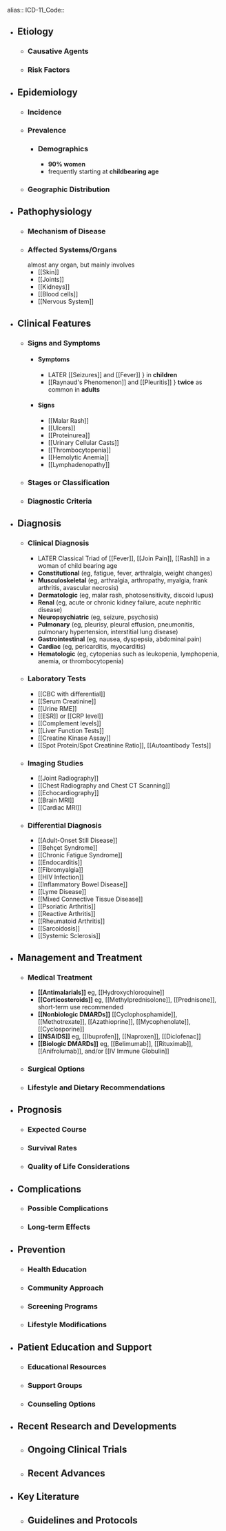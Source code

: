 alias::
ICD-11_Code::

- ## Etiology
	- ### Causative Agents
	- ### Risk Factors
- ## Epidemiology
	- ### Incidence
	- ### Prevalence
		- ### Demographics
			- **90% women**
			- frequently starting at **childbearing age**
	- ### Geographic Distribution
- ## Pathophysiology
	- ### Mechanism of Disease
	- ### Affected Systems/Organs
	  almost any organ, but mainly involves
		- [[Skin]]
		- [[Joints]]
		- [[Kidneys]]
		- [[Blood cells]]
		- [[Nervous System]]
- ## Clinical Features
	- ### Signs and Symptoms
		- #### Symptoms
			- LATER [[Seizures]] and [[Fever]] } in **children**
			- [[Raynaud's Phenomenon]] and [[Pleuritis]] } **twice** as common in **adults**
		- #### Signs
			- [[Malar Rash]]
			- [[Ulcers]]
			- [[Proteinurea]]
			- [[Urinary Cellular Casts]]
			- [[Thrombocytopenia]]
			- [[Hemolytic Anemia]]
			- [[Lymphadenopathy]]
	- ### Stages or Classification
	- ### Diagnostic Criteria
- ## Diagnosis
	- ### Clinical Diagnosis
		- LATER Classical Triad of [[Fever]], [[Join Pain]], [[Rash]] in a woman of child bearing age
		- **Constitutional** (eg, fatigue, fever, arthralgia, weight changes)
		- **Musculoskeletal** (eg, arthralgia, arthropathy, myalgia, frank arthritis, avascular necrosis)
		- **Dermatologic** (eg, malar rash, photosensitivity, discoid lupus)
		- **Renal** (eg, acute or chronic kidney failure, acute nephritic disease)
		- **Neuropsychiatric** (eg, seizure, psychosis)
		- **Pulmonary** (eg, pleurisy, pleural effusion, pneumonitis, pulmonary hypertension, interstitial lung disease)
		- **Gastrointestinal** (eg, nausea, dyspepsia, abdominal pain)
		- **Cardiac** (eg, pericarditis, myocarditis)
		- **Hematologic** (eg, cytopenias such as leukopenia, lymphopenia, anemia, or thrombocytopenia)
	- ### Laboratory Tests
		- [[CBC with differential]]
		- [[Serum Creatinine]]
		- [[Urine RME]]
		- [[ESR]] or [[CRP level]]
		- [[Complement levels]]
		- [[Liver Function Tests]]
		- [[Creatine Kinase Assay]]
		- [[Spot Protein/Spot Creatinine Ratio]], [[Autoantibody Tests]]
	- ### Imaging Studies
		- [[Joint Radiography]]
		- [[Chest Radiography and Chest CT Scanning]]
		- [[Echocardiography]]
		- [[Brain MRI]]
		- [[Cardiac MRI]]
	- ### Differential Diagnosis
		- [[Adult-Onset Still Disease]]
		- [[Behçet Syndrome]]
		- [[Chronic Fatigue Syndrome]]
		- [[Endocarditis]]
		- [[Fibromyalgia]]
		- [[HIV Infection]]
		- [[Inflammatory Bowel Disease]]
		- [[Lyme Disease]]
		- [[Mixed Connective Tissue Disease]]
		- [[Psoriatic Arthritis]]
		- [[Reactive Arthritis]]
		- [[Rheumatoid Arthritis]]
		- [[Sarcoidosis]]
		- [[Systemic Sclerosis]]
- ## Management and Treatment
	- ### Medical Treatment
		- **[[Antimalarials]]** eg, [[Hydroxychloroquine]]
		- **[[Corticosteroids]]** eg, [[Methylprednisolone]], [[Prednisone]], short-term use recommended
		- **[[Nonbiologic DMARDs]]** [[Cyclophosphamide]], [[Methotrexate]], [[Azathioprine]], [[Mycophenolate]], [[Cyclosporine]]
		- **[[NSAIDS]]** eg, [[Ibuprofen]], [[Naproxen]], [[Diclofenac]]
		- **[[Biologic DMARDs]]** eg, [[Belimumab]], [[Rituximab]], [[Anifrolumab]], and/or [[IV Immune Globulin]]
	- ### Surgical Options
	- ### Lifestyle and Dietary Recommendations
- ## Prognosis
	- ### Expected Course
	- ### Survival Rates
	- ### Quality of Life Considerations
- ## Complications
	- ### Possible Complications
	- ### Long-term Effects
- ## Prevention
	- ### Health Education
	- ### Community Approach
	- ### Screening Programs
	- ### Lifestyle Modifications
- ## Patient Education and Support
	- ### Educational Resources
	- ### Support Groups
	- ### Counseling Options
- ## Recent Research and Developments
	- ## Ongoing Clinical Trials
	- ## Recent Advances
- ## Key Literature
	- ## Guidelines and Protocols